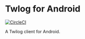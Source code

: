 # Twlog for Android

[![CircleCI](https://circleci.com/gh/bromne/twilog.svg?style=shield)](https://circleci.com/gh/bromne/twilog)

A Twilog client for Android.
